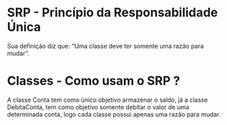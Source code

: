 # SRP - Princípio da Responsabilidade Única 

Sua definição diz que: “Uma classe deve ter somente uma razão para mudar”.

# Classes - Como usam o SRP ? 

A classe Conta tem como único objetivo armazenar o saldo, já a classe DebitaConta, tem como objetivo somente debitar o valor de uma determinada conta, logo cada classe possui apenas uma razão para mudar. 